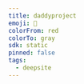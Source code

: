 ```yaml
---
title: daddyproject
emoji: 🐳
colorFrom: red
colorTo: gray
sdk: static
pinned: false
tags:
  - deepsite
---
```



